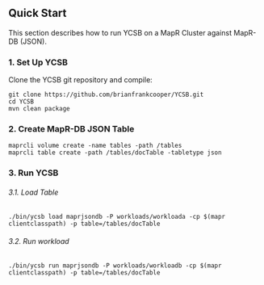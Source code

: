 <!--
Copyright (c) 2012 - 2017 YCSB contributors. All rights reserved.

Licensed under the Apache License, Version 2.0 (the "License"); you
may not use this file except in compliance with the License. You
may obtain a copy of the License at

http://www.apache.org/licenses/LICENSE-2.0

Unless required by applicable law or agreed to in writing, software
distributed under the License is distributed on an "AS IS" BASIS,
WITHOUT WARRANTIES OR CONDITIONS OF ANY KIND, either express or
implied. See the License for the specific language governing
permissions and limitations under the License. See accompanying
LICENSE file.
-->

## Quick Start

This section describes how to run YCSB on a MapR Cluster against MapR-DB (JSON). 

### 1. Set Up YCSB

Clone the YCSB git repository and compile:

    git clone https://github.com/brianfrankcooper/YCSB.git
    cd YCSB
    mvn clean package

### 2. Create MapR-DB JSON Table

    maprcli volume create -name tables -path /tables
    maprcli table create -path /tables/docTable -tabletype json

### 3. Run YCSB
    
###### 3.1. Load Table
	
	./bin/ycsb load maprjsondb -P workloads/workloada -cp $(mapr clientclasspath) -p table=/tables/docTable

###### 3.2. Run workload
	
	./bin/ycsb run maprjsondb -P workloads/workloadb -cp $(mapr clientclasspath) -p table=/tables/docTable
